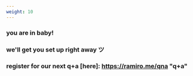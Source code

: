 ```yaml
---
weight: 10
---
```


### you are in baby!
### we'll get you set up right away ツ
### register for our next q+a [here]: <https://ramiro.me/qna> "q+a"
